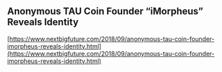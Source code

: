 ## Anonymous TAU Coin Founder “iMorpheus” Reveals Identity
  
  [https://www.nextbigfuture.com/2018/09/anonymous-tau-coin-founder-imorpheus-reveals-identity.html](https://www.nextbigfuture.com/2018/09/anonymous-tau-coin-founder-imorpheus-reveals-identity.html)